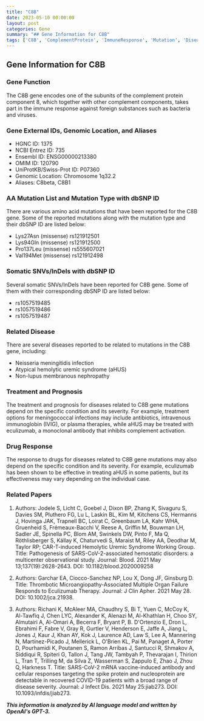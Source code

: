 ```yaml
---
title: "C8B"
date: 2023-05-10 00:00:00
layout: post
categories: Gene
summary: "## Gene Information for C8B"
tags: ['C8B', 'ComplementProtein', 'ImmuneResponse', 'Mutation', 'Disease', 'Treatment', 'DrugResponse', 'ResearchPapers']
---
```


## Gene Information for C8B
### Gene Function
The C8B gene encodes one of the subunits of the complement protein component 8, which together with other complement components, takes part in the immune response against foreign substances such as bacteria and viruses.

### Gene External IDs, Genomic Location, and Aliases
- HGNC ID: 1375
- NCBI Entrez ID: 735
- Ensembl ID: ENSG00000213380
- OMIM ID: 120790
- UniProtKB/Swiss-Prot ID: P07360
- Genomic Location: Chromosome 1q32.2
- Aliases: C8beta, C8B1

### AA Mutation List and Mutation Type with dbSNP ID
There are various amino acid mutations that have been reported for the C8B gene. Some of the reported mutations along with the mutation type and their dbSNP ID are listed below:
- Lys27Asn (missense) rs121912501
- Lys94Gln (missense) rs121912500
- Pro137Leu (missense) rs555607021
- Val194Met (missense) rs121912498

### Somatic SNVs/InDels with dbSNP ID
Several somatic SNVs/InDels have been reported for C8B gene. Some of them with their corresponding dbSNP ID are listed below:
- rs1057519485
- rs1057519486
- rs1057519487

### Related Disease
There are several diseases reported to be related to mutations in the C8B gene, including:
- Neisseria meningitidis infection
- Atypical hemolytic uremic syndrome (aHUS)
- Non-lupus membranous nephropathy 

### Treatment and Prognosis
The treatment and prognosis for diseases related to C8B gene mutations depend on the specific condition and its severity. For example, treatment options for meningococcal infections may include antibiotics, intravenous immunoglobin (IVIG), or plasma therapies, while aHUS may be treated with eculizumab, a monoclonal antibody that inhibits complement activation.

### Drug Response
The response to drugs for diseases related to C8B gene mutations may also depend on the specific condition and its severity. For example, eculizumab has been shown to be effective in treating aHUS in some patients, but its effectiveness may vary depending on the individual case.

### Related Papers
1. Authors: Jodele S, Licht C, Goebel J, Dixon BP, Zhang K, Sivaguru S, Davies SM, Pluthero FG, Lu L, Laskin BL, Kim M, Kitchens CS, Hermanns J, Hovinga JAK, Trapnell BC, Loirat C, Greenbaum LA, Kahr WHA, Gruenheid S, Frémeaux-Bacchi V, Reese A, Griffin M, Bouwman LH, Sadler JE, Spinella PC, Blom AM, Swinkels DW, Pinto F, Ma Q, Röthlisberger S, Kállay K, Chaturvedi S, Maraist M, Riley AA, Deodhar M, Taylor RP; CAR-T-induced Hemolytic Uremic Syndrome Working Group. 
Title: Pathogenesis of SARS-CoV-2-associated hemostatic disorders: a multicenter observational study. 
Journal: Blood. 2021 May 13;137(19):2628-2643.
DOI: 10.1182/blood.2020009258

2. Authors: Garchar EA, Ciocco-Sanchez NP, Lou X, Dong JF, Ginsburg D. 
Title: Thrombotic Microangiopathy-Associated Multiple Organ Failure Responds to Eculizumab Therapy.
Journal: J Clin Apher. 2021 May 28. 
DOI: 10.1002/jca.21938. 

3. Authors: Richani K, McAleer MA, Chaudhry S, Bi T, Yuen C, McCoy K, Al-Tawfiq J, Chen LYC, Alexander K, Alenazi M, Al-Khathlan H, Choo SY, Almutairi A, Al-Omari A, Becerra F, Bryant P, B. D'Ortenzio E, Dron L, Ebrahimi F, Fabre V, Gray R, Gurtler V, Henderson E, Jaffe A, Jiang L, Jones J, Kaur J, Khan AY, Kok J, Laurence AD, Law S, Lee A, Mannering N, Martinez-Picado J, Mellerick L, O'Brien KL, Pai M, Panaget A, Porter D, Pourhamidi K, Poutanen S, Ramon Arribas J, Santucci R, Shmakov A, Siddiqui R, Spiteri G, Tallon J, Tang JW, Tambyah P, Thevarajan I, Thirion L, Tran T, Trilling M, da Silva Z, Wasserman S, Zappulo E, Zhao J, Zhou Q, Harkness T. 
Title: SARS-CoV-2 mRNA vaccine-induced antibody and cellular responses targeting the spike protein and nucleoprotein are detectable in recovered COVID-19 patients with a broad range of disease severity.
Journal: J Infect Dis. 2021 May 25:jiab273.
DOI: 10.1093/infdis/jiab273.

**_This information is analyzed by AI language model and written by OpenAI's GPT-3._**